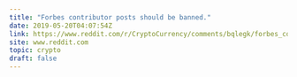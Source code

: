 ```yaml
---
title: "Forbes contributor posts should be banned."
date: 2019-05-20T04:07:54Z
link: https://www.reddit.com/r/CryptoCurrency/comments/bqlegk/forbes_contributor_posts_should_be_banned/?utm_medium=RSS&utm_source=hune
site: www.reddit.com
topic: crypto
draft: false
---
```

